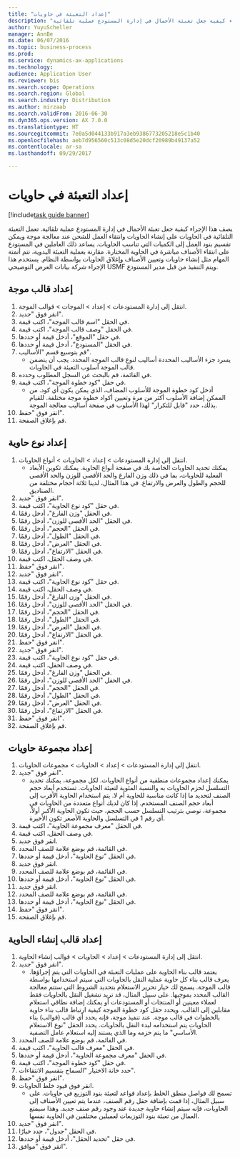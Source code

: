 ```yaml
--- 
title: "إعداد التعبئة في حاويات"
description: "يصف هذا الإجراء كيفية جعل تعبئة الأحمال في إدارة المستودع عملية تلقائية."
author: YuyuScheller
manager: AnnBe
ms.date: 06/07/2016
ms.topic: business-process
ms.prod: 
ms.service: dynamics-ax-applications
ms.technology: 
audience: Application User
ms.reviewer: bis
ms.search.scope: Operations
ms.search.region: Global
ms.search.industry: Distribution
ms.author: mirzaab
ms.search.validFrom: 2016-06-30
ms.dyn365.ops.version: AX 7.0.0
ms.translationtype: HT
ms.sourcegitcommit: 7e0a5d044133b917a3eb9386773205218e5c1b40
ms.openlocfilehash: aeb7d956560c513c08d5e20dcf20989b49137a52
ms.contentlocale: ar-sa
ms.lasthandoff: 09/29/2017

---
```

# <a name="set-up-containerization"></a>إعداد التعبئة في حاويات

[!include[task guide banner](../../includes/task-guide-banner.md)]

يصف هذا الإجراء كيفية جعل تعبئة الأحمال في إدارة المستودع عملية تلقائية. تعمل التعبئة التلقائية في الحاويات على إنشاء الحاويات وانتقاء العمل للشحن عند معالجة موجة ويمكن تقسيم بنود العمل إلى الكميات التي تناسب الحاويات. يساعد ذلك العاملين في المستودع على انتقاء الأصناف مباشرة في الحاوية المختارة. مقارنة بعملية التعبئة اليدوية، تتم أتمتة المهام مثل إنشاء حاويات وتعيين الأصناف وإغلاق الحاويات بواسطة النظام. يستخدم هذا الإجراء شركة بيانات العرض التوضيحي USMF ويتم التنفيذ من قبل مدير المستودع.


## <a name="set-up-a-wave-template"></a>إعداد قالب موجة
1. انتقل إلى إدارة المستودعات > إعداد > الموجات > قوالب الموجة.
2. انقر فوق "جديد".
3. في الحقل "اسم قالب الموجة"، اكتب قيمة.
4. في الحقل "وصف قالب الموجة"، اكتب قيمة.
5. في حقل "الموقع"، أدخل قيمة أو حددها.
6. في الحقل "المستودع"، أدخل قيمة أو حددها.
7. قم بتوسيع قسم "الأساليب".
    * يسرد جزء الأساليب المحددة أساليب لنوع قالب الموجة المحدد. يجب أن يتضمن قالب الموجة أسلوب التعبئة في الحاويات.  
8. في القائمة، قم بالبحث عن السجل المطلوب وحدده.
9. في حقل "كود خطوة الموجة"، اكتب قيمة.
    * أدخل كود خطوة الموجة للأسلوب المضاف، الذي يمكن يكون أي كود. من الممكن إضافة الأسلوب أكثر من مرة وتعيين أكواد خطوة موجة مختلفة. للقيام بذلك، حدد "قابل للتكرار" لهذا الأسلوب في صفحة أساليب معالجة الموجة.  
10. انقر فوق "حفظ".
11. قم بإغلاق الصفحة.

## <a name="set-up-a-container-type"></a>إعداد نوع حاوية
1. انتقل إلى إدارة المستودعات > إعداد > الحاويات > أنواع الحاويات.
    * يمكنك تحديد الحاويات الخاصة بك في صفحة أنواع الحاوية. يمكنك تكوين الأبعاد الفعلية للحاويات، بما في ذلك وزن الفارغ والحد الأقصى للوزن والحد الأقصى للحجم والطول والعرض والارتفاع. في هذا المثال، لدينا ثلاثة أحجام مختلفة من الصناديق.  
2. انقر فوق "جديد".
3. في حقل "كود نوع الحاوية"، اكتب قيمة.
4. في الحقل "وزن الفارغ‬"، أدخل رقمًا.
5. في الحقل "الحد الأقصى للوزن"، أدخل رقمًا.
6. في الحقل "الحجم‬"، أدخل رقمًا.
7. في الحقل "الطول"، أدخل رقمًا.
8. في الحقل "العرض"، أدخل رقمًا.
9. في الحقل "الارتفاع"، أدخل رقمًا.
10. في وصف الحقل، اكتب قيمة.
11. انقر فوق "حفظ".
12. انقر فوق "جديد".
13. في حقل "كود نوع الحاوية"، اكتب قيمة.
14. في وصف الحقل، اكتب قيمة.
15. في الحقل "وزن الفارغ‬"، أدخل رقمًا.
16. في الحقل "الحد الأقصى للوزن"، أدخل رقمًا.
17. في الحقل "الحجم‬"، أدخل رقمًا.
18. في الحقل "الطول"، أدخل رقمًا.
19. في الحقل "العرض"، أدخل رقمًا.
20. في الحقل "الارتفاع"، أدخل رقمًا.
21. انقر فوق "حفظ".
22. انقر فوق "جديد".
23. في حقل "كود نوع الحاوية"، اكتب قيمة.
24. في وصف الحقل، اكتب قيمة.
25. في الحقل "وزن الفارغ‬"، أدخل رقمًا.
26. في الحقل "الحد الأقصى للوزن"، أدخل رقمًا.
27. في الحقل "الحجم‬"، أدخل رقمًا.
28. في الحقل "الطول"، أدخل رقمًا.
29. في الحقل "العرض"، أدخل رقمًا.
30. في الحقل "الارتفاع"، أدخل رقمًا.
31. انقر فوق "حفظ".
32. قم بإغلاق الصفحة.

## <a name="set-up-a-container-group"></a>إعداد مجموعة حاويات
1. انتقل إلى إدارة المستودعات > إعداد > الحاويات > مجموعات الحاويات.
2. انقر فوق "جديد".
    * يمكنك إعداد مجموعات منطقية من أنواع الحاويات. لكل مجموعة، يمكنك تحديد التسلسل لحزم الحاويات به والنسبة المئوية لتعبئة الحاويات. تستخدم أبعاد حجم الصنف لتحديد ما إذا كانت مناسبة للحاوية أم لا. يتم استخدام الحاوية الأقرب إلى أبعاد حجم الصنف المستخدم. إذا كان لديك أنواع متعددة من الحاويات في مجموعة، نوصي بترتيب التسلسل حسب الحجم، حيث تكون الحاوية الأكبر أولاً، أي رقم 1 في التسلسل والحاوية الأصغر تكون الأخيرة.    
3. في الحقل "معرف مجموعة الحاوية"، اكتب قيمة.
4. في وصف الحقل، اكتب قيمة.
5. انقر فوق جديد.
6. في القائمة، قم بوضع علامة للصف المحدد.
7. في الحقل "نوع الحاوية"، أدخل قيمة أو حددها.
8. انقر فوق جديد.
9. في القائمة، قم بوضع علامة للصف المحدد.
10. في الحقل "نوع الحاوية"، أدخل قيمة أو حددها.
11. انقر فوق جديد.
12. في القائمة، قم بوضع علامة للصف المحدد.
13. في الحقل "نوع الحاوية"، أدخل قيمة أو حددها.
14. انقر فوق "حفظ".
15. قم بإغلاق الصفحة.

## <a name="set-up-a-container-build-template"></a>إعداد قالب إنشاء الحاوية
1. انتقل إلى إدارة المستودعات > إعداد > الحاويات > قوالب إنشاء الحاوية‬.
2. انقر فوق "جديد".
    * يعتمد قالب بناء الحاوية على عمليات التعبئة في الحاويات التي يتم إجراؤها. يعرف قالب بناء كل حاوية عملية النقل بالحاويات التي سيتم استخدامها بواسطة قالب الموجة. يسمح لك خيار تحرير الاستعلام بتحديد الشروط التي ستتم معالجة القالب المحدد بموجبها. على سبيل المثال، قد تريد تشغيل النقل بالحاويات فقط لعملاء معينين أو المنتجات أو المستودعات أو يمكنك إضافة نطاقي استعلام مقابلين إلى القالب. ويحدد حقل كود خطوة الموجة كيفية ارتباط قالب بناء حاوية بالخطوات في قالب موجة. عند تنفيذ موجة، فإنه يحدد أي قالب (قوالب) بناء الحاويات يتم استخدامه لبدء النقل بالحاويات. يحدد الحقل "نوع الاستعلام الأساسي" ما يتم حزمه وما الذي يستند إليه استعلام عامل التصفية.  
3. في القائمة، قم بوضع علامة للصف المحدد.
4. في الحقل "معرف قالب الحاوية"، اكتب قيمة.
5. في الحقل "معرف مجموعة الحاوية"، أدخل قيمة أو حددها.
6. في حقل "كود خطوة الموجة"، اكتب قيمة.
7. حدد خانة الاختيار "السماح بتقسيم الانتقاءات".
8. انقر فوق "حفظ".
9. انقر فوق قيود خلط الحاويات.
    * تسمح لك فواصل منطق الخلط بإعداد قواعد لتعبئة بنود التوزيع في حاويات. على سبيل المثال، إذا قمت بإضافة حقل رقم الصنف، عندما يتم تعيين الأصناف إلى الحاويات، فإنه سيتم إنشاء حاوية جديدة عند وجود رقم صنف جديد. وهذا سيمنع العمال من تعبئة بنود التوزيعات لعميلين مختلفين في الحاوية نفسها.  
10. انقر فوق "جديد".
11. في الحقل "جدول"، حدد خيارًا.
12. في حقل "تحديد الحقل"، أدخل قيمة أو حددها.
13. انقر فوق "موافق".


